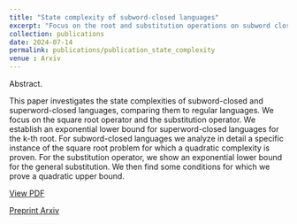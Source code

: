 ```yaml
---
title: "State complexity of subword-closed languages"
excerpt: "Focus on the root and substitution operations on subword closed and superword closed languages"
collection: publications
date: 2024-07-14
permalink: publications/publication_state_complexity
venue : Arxiv
---
```


Abstract. 

This paper investigates the state complexities of subword-closed and
superword-closed languages, comparing them to regular languages. We focus on
the square root operator and the substitution operator. We establish an exponential
lower bound for superword-closed languages for the k-th root. For subword-closed
languages we analyze in detail a specific instance of the square root problem for
which a quadratic complexity is proven. For the substitution operator, we show
an exponential lower bound for the general substitution. We then find some conditions for which we prove a quadratic upper bound.


[View PDF](/files/papier_lncs.pdf)

[Preprint Arxiv](https://arxiv.org/abs/2407.10355)
